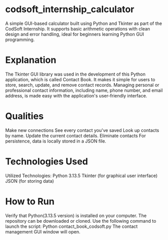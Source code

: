 # codsoft_internship_calculator
A simple GUI-based calculator built using Python and Tkinter as part of the CodSoft Internship. It supports basic arithmetic operations with clean design and error handling, ideal for beginners learning Python GUI programming.
# Explanation
The Tkinter GUI library was used in the development of this Python application, which is called Contact Book. It makes it simple for users to store, search, update, and remove contact records. Managing personal or professional contact information, including name, phone number, and email address, is made easy with the application's user-friendly interface.

# Qualities
Make new connections
See every contact you've saved
Look up contacts by name.
Update the current contact details.
Eliminate contacts
For persistence, data is locally stored in a JSON file.

# Technologies Used
Utilized Technologies: Python 3.13.5
Tkinter (for graphical user interface)
JSON (for storing data)

# How to Run
Verify that Python(3.13.5 version) is installed on your computer.
The repository can be downloaded or cloned.
Use the following command to launch the script: Python contact_book_codsoft.py
The contact management GUI window will open.
